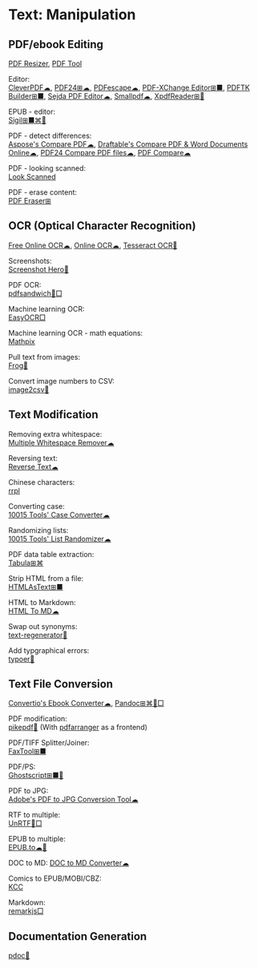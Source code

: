# Text: Manipulation

## PDF/ebook Editing

[PDF Resizer](https://pdfresizer.com/),
[PDF Tool](https://www.pdftool.org/)

Editor:  
[CleverPDF☁](https://www.cleverpdf.com/),
[PDF24⊞☁](https://en.pdf24.org/),
[PDFescape☁](https://www.pdfescape.com/windows/),
[PDF-XChange Editor⊞■](https://pdf-xchange.eu/pdf-xchange-editor/index.htm),
[PDFTK Builder⊞■](http://www.angusj.com/pdftkb/),
[Sejda PDF Editor☁](https://www.sejda.com/pdf-editor),
[Smallpdf☁](https://smallpdf.com/),
[XpdfReader⊞🐧](https://www.xpdfreader.com/)

EPUB - editor:  
[Sigil⊞■⌘🐧](https://sigil-ebook.com/)

PDF - detect differences:  
[Aspose's Compare PDF☁](https://products.aspose.app/pdf/comparison),
[Draftable's Compare PDF & Word Documents Online☁](https://draftable.com/compare),
[PDF24 Compare PDF files☁](https://tools.pdf24.org/en/compare-pdf),
[PDF Compare☁](https://copyleaks.com/text-compare/compare-pdf-files)

PDF - looking scanned:  
[Look Scanned](https://lookscanned.io/)

PDF - erase content:  
[PDF Eraser⊞](https://www.pdferaser.net/)

## OCR (Optical Character Recognition)

[Free Online OCR☁](https://www.newocr.com/),
[Online OCR☁](https://www.onlineocr.net/),
[Tesseract OCR🐧](https://tesseract-ocr.github.io/)

Screenshots:  
[Screenshot Hero🍎](https://asadmemon.com/projects/screenshothero/)

PDF OCR:  
[pdfsandwich🐧□](http://www.tobias-elze.de/pdfsandwich/)

Machine learning OCR:  
[EasyOCR□](https://github.com/JaidedAI/EasyOCR)

Machine learning OCR - math equations:  
[Mathpix](https://mathpix.com/)

Pull text from images:  
[Frog🐧](https://flathub.org/apps/com.github.tenderowl.frog)

Convert image numbers to CSV:  
[image2csv🐍](https://github.com/artperrin/image2csv)

## Text Modification

Removing extra whitespace:  
[Multiple Whitespace Remover☁](https://10015.io/tools/multiple-whitespace-remover)

Reversing text:  
[Reverse Text☁](https://commentpicker.com/reverse-text.php)

Chinese characters:  
[rrpl](https://github.com/LingDong-/rrpl)

Converting case:  
[10015 Tools' Case Converter☁](https://10015.io/tools/case-converter)

Randomizing lists:  
[10015 Tools' List Randomizer☁](https://10015.io/tools/list-randomizer)

PDF data table extraction:  
[Tabula⊞⌘](https://tabula.technology/)

Strip HTML from a file:  
[HTMLAsText⊞■](https://www.nirsoft.net/utils/htmlastext.html)

HTML to Markdown:  
[HTML To MD☁](https://htmltomd.com/)

Swap out synonyms:  
[text-regenerator🐍](https://github.com/jddunn/text-regenerator)

Add typgraphical errors:  
[typoer🐍](https://github.com/georgetian3/typoer)

## Text File Conversion

[Convertio's Ebook Converter☁](https://convertio.co/ebook-converter/),
[Pandoc⊞⌘🐧□](https://pandoc.org/)

PDF modification:  
[pikepdf🐍](https://github.com/pikepdf/pikepdf) (With [pdfarranger](https://github.com/pdfarranger/pdfarranger)
 as a frontend)

PDF/TIFF Splitter/Joiner:  
[FaxTool⊞■](https://sector-seven.com/software/faxtool)

PDF/PS:  
[Ghostscript⊞■🐧](https://www.ghostscript.com/)

PDF to JPG:  
[Adobe's PDF to JPG Conversion Tool☁](https://www.adobe.com/acrobat/online/pdf-to-jpg.html)

RTF to multiple:  
[UnRTF🐧□](https://www.gnu.org/software/unrtf/)

EPUB to multiple:  
[EPUB.to☁🔌](https://epub.to/)

DOC to MD:
[DOC to MD Converter☁](https://word2md.com/)

Comics to EPUB/MOBI/CBZ:  
[KCC](https://github.com/ciromattia/kcc)

Markdown:  
[remarkjs□](https://github.com/remarkjs/remark)

## Documentation Generation

[pdoc🐍](https://pdoc.dev/)
